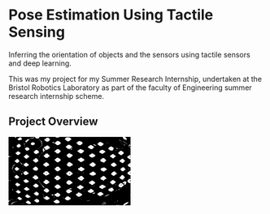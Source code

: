 # Pose Estimation Using Tactile Sensing
Inferring the orientation of objects and the sensors using tactile sensors and deep learning.

This was my project for my Summer Research Internship, undertaken at the Bristol Robotics Laboratory as part of the faculty of Engineering summer research internship scheme.

## Project Overview
![Data Collection](https://github.com/cwhite098/TacTip_Orientation/blob/main/data/cube/Thu_Jun_30_10-43-53_2022/Sensor1.png)
